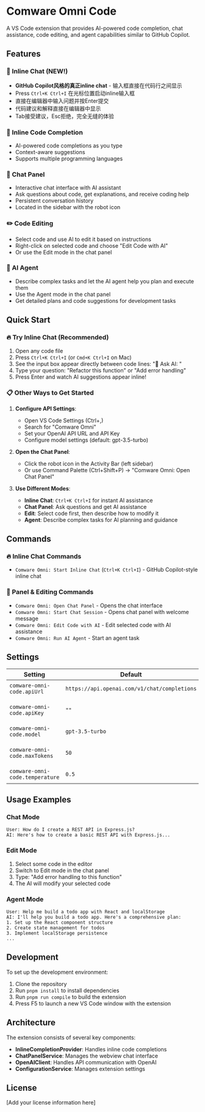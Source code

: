# Comware Omni Code

A VS Code extension that provides AI-powered code completion, chat assistance, code editing, and agent capabilities similar to GitHub Copilot.

## Features

### 🚀 Inline Chat (NEW!)
- **GitHub Copilot风格的真正inline chat** - 输入框直接在代码行之间显示
- Press `Ctrl+K Ctrl+I` 在光标位置启动inline输入框
- 直接在编辑器中输入问题并按Enter提交
- 代码建议和解释直接在编辑器中显示
- Tab接受建议，Esc拒绝，完全无缝的体验

### 🤖 Inline Code Completion
- AI-powered code completions as you type
- Context-aware suggestions
- Supports multiple programming languages

### 💬 Chat Panel
- Interactive chat interface with AI assistant
- Ask questions about code, get explanations, and receive coding help
- Persistent conversation history
- Located in the sidebar with the robot icon

### ✏️ Code Editing
- Select code and use AI to edit it based on instructions
- Right-click on selected code and choose "Edit Code with AI"
- Or use the Edit mode in the chat panel

### 🎯 AI Agent
- Describe complex tasks and let the AI agent help you plan and execute them
- Use the Agent mode in the chat panel
- Get detailed plans and code suggestions for development tasks

## Quick Start

### 🔥 Try Inline Chat (Recommended)
1. Open any code file
2. Press `Ctrl+K Ctrl+I` (or `Cmd+K Ctrl+I` on Mac)
3. See the input box appear directly between code lines: "💬 Ask AI: "
4. Type your question: "Refactor this function" or "Add error handling"
5. Press Enter and watch AI suggestions appear inline!

### 📋 Other Ways to Get Started

1. **Configure API Settings**: 
   - Open VS Code Settings (Ctrl+,)
   - Search for "Comware Omni"
   - Set your OpenAI API URL and API Key
   - Configure model settings (default: gpt-3.5-turbo)

2. **Open the Chat Panel**:
   - Click the robot icon in the Activity Bar (left sidebar)
   - Or use Command Palette (Ctrl+Shift+P) → "Comware Omni: Open Chat Panel"

3. **Use Different Modes**:
   - **Inline Chat**: `Ctrl+K Ctrl+I` for instant AI assistance
   - **Chat Panel**: Ask questions and get AI assistance
   - **Edit**: Select code first, then describe how to modify it
   - **Agent**: Describe complex tasks for AI planning and guidance

## Commands

### 🔥 Inline Chat Commands
- `Comware Omni: Start Inline Chat` (`Ctrl+K Ctrl+I`) - GitHub Copilot-style inline chat

### 💬 Panel & Editing Commands
- `Comware Omni: Open Chat Panel` - Opens the chat interface
- `Comware Omni: Start Chat Session` - Opens chat panel with welcome message
- `Comware Omni: Edit Code with AI` - Edit selected code with AI assistance
- `Comware Omni: Run AI Agent` - Start an agent task

## Settings

| Setting | Default | Description |
|---------|---------|-------------|
| `comware-omni-code.apiUrl` | `https://api.openai.com/v1/chat/completions` | OpenAI API endpoint |
| `comware-omni-code.apiKey` | `""` | Your OpenAI API key |
| `comware-omni-code.model` | `gpt-3.5-turbo` | AI model to use |
| `comware-omni-code.maxTokens` | `50` | Maximum tokens for completions |
| `comware-omni-code.temperature` | `0.5` | Sampling temperature |

## Usage Examples

### Chat Mode
```
User: How do I create a REST API in Express.js?
AI: Here's how to create a basic REST API with Express.js...
```

### Edit Mode
1. Select some code in the editor
2. Switch to Edit mode in the chat panel
3. Type: "Add error handling to this function"
4. The AI will modify your selected code

### Agent Mode
```
User: Help me build a todo app with React and localStorage
AI: I'll help you build a todo app. Here's a comprehensive plan:
1. Set up the React component structure
2. Create state management for todos
3. Implement localStorage persistence
...
```

## Development

To set up the development environment:

1. Clone the repository
2. Run `pnpm install` to install dependencies
3. Run `pnpm run compile` to build the extension
4. Press F5 to launch a new VS Code window with the extension

## Architecture

The extension consists of several key components:

- **InlineCompletionProvider**: Handles inline code completions
- **ChatPanelService**: Manages the webview chat interface
- **OpenAIClient**: Handles API communication with OpenAI
- **ConfigurationService**: Manages extension settings

## License

[Add your license information here]
